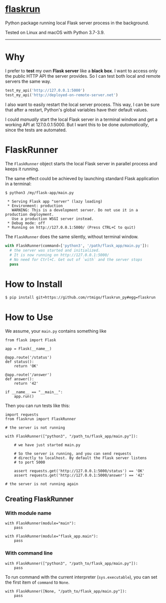 # [flaskrun](https://github.com/rtmigo/flaskrun_py#flaskrun)

Python package running local Flask server process in the background.

Tested on Linux and macOS with Python 3.7-3.9.

---

# Why

I prefer to **test** my own **Flask server** like a **black box**. I want to
access only the public HTTP API the server provides. So I can test both local
and remote servers the same way.

``` python
test_my_api('http://127.0.0.1:5000')
test_my_api('http://deployed-on-remote-server.net')
```

I also want to easily restart the local server process. This way, I can be sure 
that after a restart, Python's global variables have their default values.

I could *manually* start the local Flask server in a terminal window and get a
working API at 127.0.0.1:5000. But I want this to be done *automatically*, since
the tests are automated.

# FlaskRunner

The `FlaskRunner` object starts the local Flask server in parallel process and
keeps it running.

The same effect could be achieved by launching standard Flask application in a
terminal:

``` bash
$ python3 /my/flask-app/main.py
```

``` text
 * Serving Flask app "server" (lazy loading)
 * Environment: production
   WARNING: This is a development server. Do not use it in a production deployment.
   Use a production WSGI server instead.
 * Debug mode: off
 * Running on http://127.0.0.1:5000/ (Press CTRL+C to quit)
```

The `FlaskRunner` does the same silently, without terminal window.

``` python
with FlaskRunner(command=['python3', '/path/flask_app/main.py']):
  # the server was started and initialized.
  # It is now running on http://127.0.0.1:5000/
  # No need for Ctrl+C. Get out of `with` and the server stops
  pass
```

# How to Install

``` bash
$ pip install git+https://github.com/rtmigo/flaskrun_py#egg=flaskrun
```

# How to Use

We assume, your `main.py` contains something like

``` python3
from flask import Flask

app = Flask(__name__)

@app.route('/status')
def status():
    return 'OK'
    
@app.route('/answer')
def answer():
    return '42'
    
if __name__ == "__main__":
    app.run()
```

Then you can run tests like this:

``` python3
import requests
from flaskrun import FlaskRunner

# the server is not running  

with FlaskRunner(["python3", "/path_to/flask_app/main.py"]):

    # we have just started main.py
        
    # So the server is running, and you can send requests 
    # directly to localhost. By default the Flask server listens  
    # to port 5000
    
    assert requests.get('http://127.0.0.1:5000/status') == 'OK'
    assert requests.get('http://127.0.0.1:5000/answer') == '42'
    
# the server is not running again     
```

## Creating FlaskRunner

### With module name

``` python3 
with FlaskRunner(module="main"):
    pass
```

``` python3 
with FlaskRunner(module="flask_app.main"):
    pass
```

### With command line

``` python3 
with FlaskRunner(["python3", "/path_to/flask_app/main.py"]):
    pass
```

To run command with the current interpreter (`sys.executable`), you
can set the first item of `command` to `None`.

``` python3 
with FlaskRunner([None, "/path_to/flask_app/main.py"]):
    pass
```





